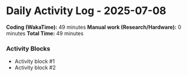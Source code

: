 # Daily Activity Log - 2025-07-08

**Coding (WakaTime):** 49 minutes
**Manual work (Research/Hardware):** 0 minutes
**Total Time:** 49 minutes

### Activity Blocks
- Activity block #1
- Activity block #2

